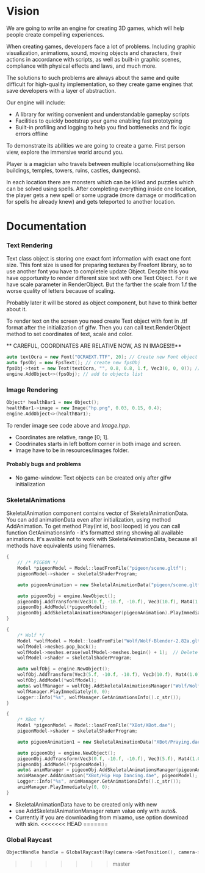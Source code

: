 # Vision

We are going to write an engine for creating 3D games, which will help people create compelling experiences. 

When creating games, developers face a lot of problems. Including graphic visualization, animations, sound, moving objects and characters, their actions in accordance with scripts, as well as built-in graphic scenes, compliance with physical effects and laws, and much more.

The solutions to such problems are always about the same and quite difficult for high-quality implementation, so they create game engines that save developers with a layer of abstraction.

Our engine will include:

- A library for writing convenient and understandable gameplay scripts
- Facilities to quickly bootstrap your game enabling fast prototyping
- Built-in profiling and logging to help you find bottlenecks and fix logic errors offline

To demonstrate its abilities we are going to create a game. First person view, explore the immersive world around you.

Player is a magician who travels between multiple locations(something like buildings, temples, towers, ruins, castles, dungeons).

In each location there are monsters which can be killed and puzzles which can be solved using spells. After completing everything inside one location, the player gets a new spell or some upgrade (more damage or modification for spells he already knew) and gets teleported to another location.

# Documentation

### Text Rendering
Text class object is storing one exact font information with exact one font size. This font size is used for preparing textures by Freefont library, so to use another font you have to completele update Object. Despite this you have opportunity to render different size text with one Text Object. For it we have scale parameter in RenderObject. But the farther the scale from 1.f the worse quality of letters because of scaling. 

Probably later it will be stored as object component, but have to think better about it.

To render text on the screen you need create Text object with font in .ttf format after the initialization of glfw. Then you can call text.RenderObject method to set coordinates of text, scale and color.


** CAREFUL, COORDINATES ARE RELATIVE NOW, AS IN IMAGES!!!** 

```C++
auto textOcra = new Font("OCRAEXT.TTF", 20); // Create new Font object
auto fpsObj = new FpsText(); // create new fpsObj
fpsObj->text = new Text(textOcra, "", 0.8, 0.8, 1.f, Vec3(0, 0, 0)); // set new text component to fpsObj
engine.AddObject<>(fpsObj); // add to objects list
```

### Image Rendering
```C++
Object* healthBar1 = new Object();
healthBar1->image = new Image("hp.png", 0.03, 0.15, 0.4);
engine.AddObject<>(healthBar1);
```

To render image see code above and *Image.hpp*. 

+ Coordinates are relative, range [0; 1]. 
+ Coodrinates starts in left bottom corner in both image and screen.
+ Image have to be in resources/images folder.

#### Probably bugs and problems
+ No game-window: Text objects can be created only after glfw initialization


### SkeletalAnimations

SkeletalAnimation component contains vector of SkeletalAnimationData. You can add animationData even after initialization, using method AddAnimation.
To get method Play(int id, bool looped) id you can call function GetAnimationsInfo - it's formatted string showing all available animations.
It's avalible not to work with SkeletalAnimationData, because all methods have equivalents using filenames.

```C++
{
    // /* PIGEON */
    Model *pigeonModel = Model::loadFromFile("pigeon/scene.gltf");
    pigeonModel->shader = skeletalShaderProgram;

    auto pigeonAnimation = new SkeletalAnimationData("pigeon/scene.gltf", 0, pigeonModel);

    auto pigeonObj = engine.NewObject();
    pigeonObj.AddTransform(Vec3(0.f, -10.f, -10.f), Vec3(10.f), Mat4(1.0));
    pigeonObj.AddModel(*pigeonModel);
    pigeonObj.AddSkeletalAnimationsManager(pigeonAnimation).PlayImmediately(0, 1);
}

{
    /* Wolf */
    Model *wolfModel = Model::loadFromFile("Wolf/Wolf-Blender-2.82a.gltf");
    wolfModel->meshes.pop_back();
    wolfModel->meshes.erase(wolfModel->meshes.begin() + 1);  // Delete floor
    wolfModel->shader = skeletalShaderProgram;

    auto wolfObj = engine.NewObject();
    wolfObj.AddTransform(Vec3(5.f, -10.f, -10.f), Vec3(10.f), Mat4(1.0));
    wolfObj.AddModel(*wolfModel);
    auto& wolfManager = wolfObj.AddSkeletalAnimationsManager("Wolf/Wolf-Blender-2.82a.gltf", wolfModel); // Написать что обязательно нужно &
    wolfManager.PlayImmediately(0, 0);
    Logger::Info("%s", wolfManager.GetAnimationsInfo().c_str());
}

{
    /* XBot */
    Model *pigeonModel = Model::loadFromFile("XBot/XBot.dae");
    pigeonModel->shader = skeletalShaderProgram;

    auto pigeonAnimation1 = new SkeletalAnimationData("XBot/Praying.dae", 0, pigeonModel);

    auto pigeonObj = engine.NewObject();
    pigeonObj.AddTransform(Vec3(0.f, -10.f, -10.f), Vec3(5.f), Mat4(1.0));
    pigeonObj.AddModel(*pigeonModel);
    auto& animManager = pigeonObj.AddSkeletalAnimationsManager(pigeonAnimation1);
    animManager.AddAnimation("XBot/Hip Hop Dancing.dae", pigeonModel);
    Logger::Info("%s", animManager.GetAnimationsInfo().c_str());
    animManager.PlayImmediately(0, 0);
}
```

+ SkeletalAnimationData have to be created only with new
+ use AddSkeletalAnimationManager return value only with auto&.
+ Currently if you are downloading from mixamo, use option download with skin. 
<<<<<<< HEAD
=======

### Global Raycast
```C++
ObjectHandle handle = GlobalRaycast(Ray(camera->GetPosition(), camera->GetPosition() + camera->GetFront()));
```
>>>>>>> master
